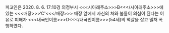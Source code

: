 피고인은 2020. 8. 6. 17:10경 의정부시 <<<시아래주소>>>B<<</시아래주소>>>에 있는 <<<매장>>>‘C'<<</매장>>> 매장 앞에서 자신의 처와 불륜이 의심이 된다는 이유로 피해자 <<<내국인이름>>>D<<</내국인이름>>>(54세)의 멱살을 잡고 밀쳐 폭행하였다.